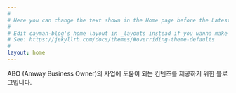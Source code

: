 ```yaml
---
#
# Here you can change the text shown in the Home page before the Latest Posts section.
#
# Edit cayman-blog's home layout in _layouts instead if you wanna make some changes
# See: https://jekyllrb.com/docs/themes/#overriding-theme-defaults
#
layout: home
---
```

ABO (Amway Business Owner)의 사업에 도움이 되는 컨텐츠를 제공하기 위한 블로그입니다.

